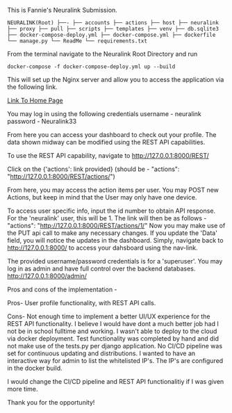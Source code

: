 This is Fannie's Neuralink Submission.

`NEURALINK(Root)
    ├──-
        ├── accounts
        ├── actions
        ├── host
        ├── neuralink
        ├── proxy
        ├── pull
        ├── scripts
        ├── templates
        ├── venv
        ├── db.sqlite3
        ├── docker-compose-deploy.yml
        ├── docker-compose.yml
        ├── dockerfile
        └── manage.py
        └── ReadMe
        └── requirements.txt
`

From the terminal navigate to the Neuralink Root Directory and run

`docker-compose -f docker-compose-deploy.yml up --build`

This will set up the Nginx server and allow you to access the application via the following link. 

[Link To Home Page](http://127.0.0.1:8000/)

You may log in using the following credentials 
username - neuralink
password - Neuralink33

From here you can access your dashboard to check out your profile. The data shown midway can be modified using the REST API capabilities. 

To use the REST API capability, navigate to http://127.0.0.1:8000/REST/

Click on the {'actions': link provided} (should be - "actions": "http://127.0.0.1:8000/REST/actions/")

From here, you may access the action items per user. You may POST new Actions, but keep in mind that the User may only have one device. 

To access user specific info, input the id number to obtain API response. For the 'neuralink' user, this will be 1. The link will then be as follows - "actions": "http://127.0.0.1:8000/REST/actions/1/" Now you may make use of the PUT api call to make any necessary changes. If you update the 'Data' field, you will notice the updates in the dashboard. Simply, navigate back to http://127.0.0.1:8000/ to access your dahsboard using the nav-link. 

The provided username/password credentials is for a 'superuser'. You may log in as admin and have full control over the backend databases. http://127.0.0.1:8000/admin/



Pros and cons of the implementation - 

Pros- User profile functionality, with REST API calls.

Cons- Not enough time to implement a better UI/UX experience for the REST API functionality. I believe I would have dont a much better job had I not be in school fulltime and working. I wasn't able to deploy to the cloud via docker deployment. Test functionality was completed by hand and did not make use of the tests.py per django application. No CI/CD pipeline was set for continuous updating and distributions. I wanted to have an interactive way for admin to list the whitelisted IP's. The IP's are configured in the docker build.

I would change the CI/CD pipeline and REST API functionalitiy if I was given more time. 

Thank you for the opportunity! 
